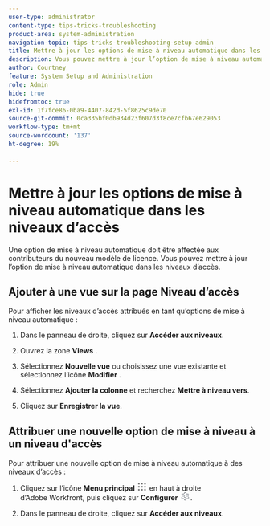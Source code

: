 ```yaml
---
user-type: administrator
content-type: tips-tricks-troubleshooting
product-area: system-administration
navigation-topic: tips-tricks-troubleshooting-setup-admin
title: Mettre à jour les options de mise à niveau automatique dans les niveaux d’accès
description: Vous pouvez mettre à jour l’option de mise à niveau automatique dans les niveaux d’accès.
author: Courtney
feature: System Setup and Administration
role: Admin
hide: true
hidefromtoc: true
exl-id: 1f7fce86-0ba9-4407-842d-5f8625c9de70
source-git-commit: 0ca335bf0db934d23f607d3f8ce7cfb67e629053
workflow-type: tm+mt
source-wordcount: '137'
ht-degree: 19%

---
```


# Mettre à jour les options de mise à niveau automatique dans les niveaux d’accès

Une option de mise à niveau automatique doit être affectée aux contributeurs du nouveau modèle de licence. Vous pouvez mettre à jour l’option de mise à niveau automatique dans les niveaux d’accès.

## Ajouter à une vue sur la page Niveau d’accès

Pour afficher les niveaux d’accès attribués en tant qu’options de mise à niveau automatique :
<!--
1. Click the **Main Menu** icon ![](assets/main-menu-icon.png) in the upper-right corner of Adobe Workfront, then click **Setup** ![](assets/gear-icon-settings.png.png). -->

1. Dans le panneau de droite, cliquez sur **Accéder aux niveaux**.

1. Ouvrez la zone **Views** .

1. Sélectionnez **Nouvelle vue** ou choisissez une vue existante et sélectionnez l’icône **Modifier** .

1. Sélectionnez **Ajouter la colonne** et recherchez **Mettre à niveau vers**.

1. Cliquez sur **Enregistrer la vue**.

## Attribuer une nouvelle option de mise à niveau à un niveau d&#39;accès

Pour attribuer une nouvelle option de mise à niveau automatique à des niveaux d’accès :

1. Cliquez sur l’icône **Menu principal** ![](assets/main-menu-icon.png) en haut à droite d’Adobe Workfront, puis cliquez sur **Configurer** ![](assets/gear-icon-settings.png).

1. Dans le panneau de droite, cliquez sur **Accéder aux niveaux**.
